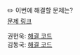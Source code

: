 ✏️ 이번에 해결할 문제는? <br>
[문제 링크](https://leetcode.com/problems/k-closest-points-to-origin/)

권현욱: [해결 코드]() <br>
김동국: [해결 코드](https://github.com/catomat0/algorithm/blob/main/LeetCode/Medium/0973-k-closest-points-to-origin/0973-k-closest-points-to-origin.java) <br>
